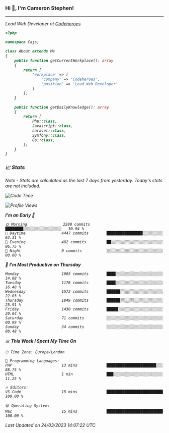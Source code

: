 ### Hi 👋, I'm Cameron Stephen!
<hr>
<p><em>Lead Web Developer at <a href="https://codeheroes.co.uk">Codeheroes</a></p>


```php
<?php

namespace Cajs;

class About extends Me
{
    public function getCurrentWorkplace(): array
    {
        return [
            'workplace' => [
                'company' => 'Codeheroes',
                'position' => 'Lead Web Developer'
            ]
        ];
    }

    public function getDailyKnowledge(): array
    {
        return [
            Php::class,
            Javascript::class,
            Laravel::class,
            Symfony::class,
            Go::class,
        ];
    }
}
```

### 📈 Stats
<p><em>Note - Stats are calculated as the last 7 days from yesterday. Today's stats are not included.</em></p>


<!--START_SECTION:waka-->
![Code Time](http://img.shields.io/badge/Code%20Time-3%2C260%20hrs%2049%20mins-blue)

![Profile Views](http://img.shields.io/badge/Profile%20Views-5-blue)

**I'm an Early 🐤** 

```text
🌞 Morning                2208 commits        ████████░░░░░░░░░░░░░░░░░   30.94 % 
🌆 Daytime                4447 commits        ████████████████░░░░░░░░░   62.31 % 
🌃 Evening                482 commits         ██░░░░░░░░░░░░░░░░░░░░░░░   06.75 % 
🌙 Night                  0 commits           ░░░░░░░░░░░░░░░░░░░░░░░░░   00.00 % 
```
📅 **I'm Most Productive on Thursday** 

```text
Monday                   1005 commits        ████░░░░░░░░░░░░░░░░░░░░░   14.08 % 
Tuesday                  1176 commits        ████░░░░░░░░░░░░░░░░░░░░░   16.48 % 
Wednesday                1572 commits        ██████░░░░░░░░░░░░░░░░░░░   22.03 % 
Thursday                 1849 commits        ██████░░░░░░░░░░░░░░░░░░░   25.91 % 
Friday                   1430 commits        █████░░░░░░░░░░░░░░░░░░░░   20.04 % 
Saturday                 71 commits          ░░░░░░░░░░░░░░░░░░░░░░░░░   00.99 % 
Sunday                   34 commits          ░░░░░░░░░░░░░░░░░░░░░░░░░   00.48 % 
```


📊 **This Week I Spent My Time On** 

```text
🕑︎ Time Zone: Europe/London

💬 Programming Languages: 
PHP                      13 mins             ██████████████████████░░░   88.75 % 
HTML                     1 min               ███░░░░░░░░░░░░░░░░░░░░░░   11.25 % 

🔥 Editors: 
VS Code                  15 mins             █████████████████████████   100.00 % 

💻 Operating System: 
Mac                      15 mins             █████████████████████████   100.00 % 
```


 Last Updated on 24/03/2023 14:07:22 UTC
<!--END_SECTION:waka-->
